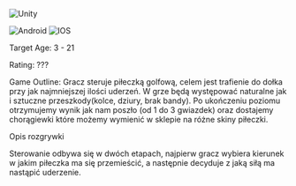 ![Unity](https://img.shields.io/badge/unity-%23000000.svg?style=for-the-badge&logo=unity&logoColor=white)

![Android](https://img.shields.io/badge/Android-3DDC84?style=for-the-badge&logo=android&logoColor=white) ![IOS](https://img.shields.io/badge/iOS-000000?style=for-the-badge&logo=ios&logoColor=white)



Target Age: 3 - 21

Rating: ???



Game Outline:
Gracz steruje piłeczką golfową, celem jest trafienie do dołka przy jak najmniejszej ilości uderzeń. W grze będą występować naturalne jak i sztuczne przeszkody(kolce, dziury, brak bandy). Po ukończeniu poziomu otrzymujemy wynik jak nam poszło (od 1 do 3 gwiazdek) oraz dostajemy chorągiewki które możemy wymienić w sklepie na różne skiny piłeczki.

Opis rozgrywki

Sterowanie odbywa się w dwóch etapach, najpierw gracz wybiera kierunek w jakim piłeczka ma się przemieścić, a następnie decyduje z jaką siłą ma nastąpić uderzenie.
